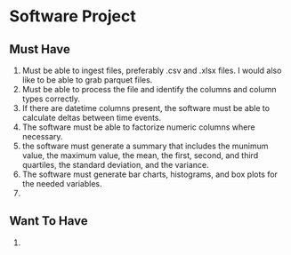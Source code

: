 # Software Project

## Must Have

1. Must be able to ingest files, preferably .csv and .xlsx files. I would also like to be able to grab parquet files.
2. Must be able to process the file and identify the columns and column types correctly.
3. If there are datetime columns present, the software must be able to calculate deltas between time events.
4. The software must be able to factorize numeric columns where necessary.
5. the software must generate a summary that includes the munimum value, the maximum value, the mean, the first, second, and third quartiles, the standard deviation, and the variance.
6. The software must generate bar charts, histograms, and box plots for the needed variables.
7. 

## Want To Have

1. 
